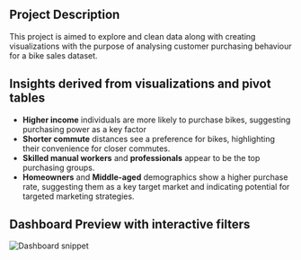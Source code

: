 ## Project Description

This project is aimed to explore and clean data along with creating visualizations with the purpose of analysing customer purchasing behaviour for a bike sales dataset.

## Insights derived from visualizations and pivot tables

- **Higher income** individuals are more likely to purchase bikes, suggesting purchasing power as a key factor
- **Shorter commute** distances see a preference for bikes, highlighting their convenience for closer commutes.
- **Skilled manual workers** and **professionals** appear to be the top purchasing groups.
- **Homeowners** and **Middle-aged** demographics show a higher purchase rate, suggesting them as a key target market and indicating potential for targeted marketing strategies.

## Dashboard Preview with interactive filters

![Dashboard snippet](https://i.imgur.com/A7hmOyl.png)
